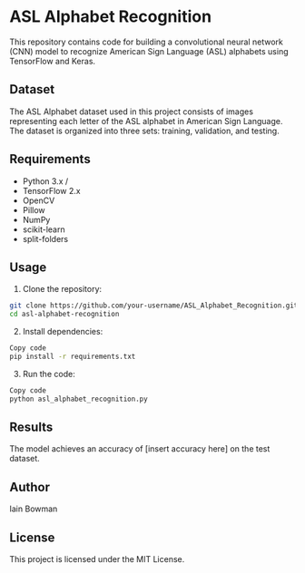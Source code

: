 # ASL Alphabet Recognition
This repository contains code for building a convolutional neural network (CNN) model to recognize American Sign Language (ASL) alphabets using TensorFlow and Keras.

## Dataset
The ASL Alphabet dataset used in this project consists of images representing each letter of the ASL alphabet in American Sign Language. The dataset is organized into three sets: training, validation, and testing.

## Requirements
* Python 3.x /
* TensorFlow 2.x
* OpenCV
* Pillow
* NumPy
* scikit-learn
* split-folders

## Usage
1) Clone the repository:
``` bash
git clone https://github.com/your-username/ASL_Alphabet_Recognition.git
cd asl-alphabet-recognition
```
2) Install dependencies:
``` bash
Copy code
pip install -r requirements.txt
```
3) Run the code:
```bash
Copy code
python asl_alphabet_recognition.py
```
## Results
The model achieves an accuracy of [insert accuracy here] on the test dataset.

## Author
Iain Bowman

## License
This project is licensed under the MIT License.
